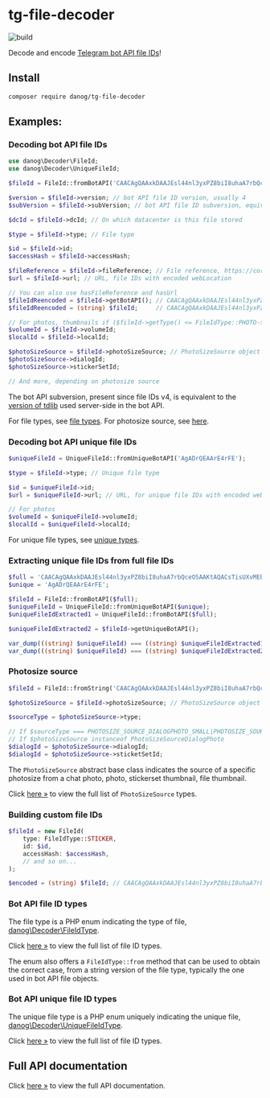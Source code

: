 # tg-file-decoder

![build](https://github.com/danog/tg-file-decoder/workflows/build/badge.svg)

Decode and encode [Telegram bot API file IDs](https://core.telegram.org)!  

## Install

```bash
composer require danog/tg-file-decoder
```

## Examples:

### Decoding bot API file IDs

```php
use danog\Decoder\FileId;
use danog\Decoder\UniqueFileId;

$fileId = FileId::fromBotAPI('CAACAgQAAxkDAAJEsl44nl3yxPZ8biI8uhaA7rbQceOSAAKtAQACsTisUXvMEbVnTuQkGAQ');

$version = $fileId->version; // bot API file ID version, usually 4
$subVersion = $fileId->subVersion; // bot API file ID subversion, equivalent to a specific tdlib version

$dcId = $fileId->dcId; // On which datacenter is this file stored

$type = $fileId->type; // File type

$id = $fileId->id;
$accessHash = $fileId->accessHash;

$fileReference = $fileId->fileReference; // File reference, https://core.telegram.org/api/file_reference
$url = $fileId->url; // URL, file IDs with encoded webLocation

// You can also use hasFileReference and hasUrl
$fileIdReencoded = $fileId->getBotAPI(); // CAACAgQAAxkDAAJEsl44nl3yxPZ8biI8uhaA7rbQceOSAAKtAQACsTisUXvMEbVnTuQkGAQ
$fileIdReencoded = (string) $fileId;     // CAACAgQAAxkDAAJEsl44nl3yxPZ8biI8uhaA7rbQceOSAAKtAQACsTisUXvMEbVnTuQkGAQ

// For photos, thumbnails if ($fileId->getType() <= FileIdType::PHOTO->value)
$volumeId = $fileId->volumeId;
$localId = $fileId->localId;

$photoSizeSource = $fileId->photoSizeSource; // PhotoSizeSource object
$photoSizeSource->dialogId;
$photoSizeSource->stickerSetId;

// And more, depending on photosize source
```

The bot API subversion, present since file IDs v4, is equivalent to the [version of tdlib](https://github.com/tdlib/td/blob/master/td/telegram/Version.h#L13) used server-side in the bot API.

For file types, see [file types](#bot-api-file-id-types).
For photosize source, see [here](#photosize-source).

### Decoding bot API unique file IDs

```php
$uniqueFileId = UniqueFileId::fromUniqueBotAPI('AgADrQEAArE4rFE');

$type = $fileId->type; // Unique file type

$id = $uniqueFileId->id;
$url = $uniqueFileId->url; // URL, for unique file IDs with encoded webLocation

// For photos
$volumeId = $uniqueFileId->volumeId;
$localId = $uniqueFileId->localId;
```

For unique file types, see [unique types](#bot-api-unique-file-id-types).

### Extracting unique file IDs from full file IDs

```php
$full = 'CAACAgQAAxkDAAJEsl44nl3yxPZ8biI8uhaA7rbQceOSAAKtAQACsTisUXvMEbVnTuQkGAQ';
$unique = 'AgADrQEAArE4rFE';

$fileId = FileId::fromBotAPI($full);
$uniqueFileId = UniqueFileId::fromUniqueBotAPI($unique);
$uniqueFileIdExtracted1 = UniqueFileId::fromBotAPI($full);

$uniqueFileIdExtracted2 = $fileId->getUniqueBotAPI();

var_dump(((string) $uniqueFileId) === ((string) $uniqueFileIdExtracted1)); // true, always AgADrQEAArE4rFE!
var_dump(((string) $uniqueFileId) === ((string) $uniqueFileIdExtracted2)); // true, always AgADrQEAArE4rFE!
```

### Photosize source

```php
$fileId = FileId::fromString('CAACAgQAAxkDAAJEsl44nl3yxPZ8biI8uhaA7rbQceOSAAKtAQACsTisUXvMEbVnTuQkGAQ');

$photoSizeSource = $fileId->photoSizeSource; // PhotoSizeSource object

$sourceType = $photoSizeSource->type;

// If $sourceType === PHOTOSIZE_SOURCE_DIALOGPHOTO_SMALL|PHOTOSIZE_SOURCE_DIALOGPHOTO_SMALL or 
// If $photoSizeSource instanceof PhotoSizeSourceDialogPhoto
$dialogId = $photoSizeSource->dialogId;
$dialogId = $photoSizeSource->sticketSetId;
```

The `PhotoSizeSource` abstract base class indicates the source of a specific photosize from a chat photo, photo, stickerset thumbnail, file thumbnail.

Click [here &raquo;](https://github.com/danog/tg-file-decoder/blob/master/docs/index.md) to view the full list of `PhotoSizeSource` types.  

### Building custom file IDs

```php
$fileId = new FileId(
    type: FileIdType::STICKER,
    id: $id,
    accessHash: $accessHash,
    // and so on...
);

$encoded = (string) $fileId; // CAACAgQAAxkDAAJEsl44nl3yxPZ8biI8uhaA7rbQceOSAAKtAQACsTisUXvMEbVnTuQkGAQ, or something
```

### Bot API file ID types

The file type is a PHP enum indicating the type of file, [danog\Decoder\FileIdType](https://github.com/danog/tg-file-decoder/blob/master/docs/danog/Decoder/FileIdType.md).  

Click [here &raquo;](https://github.com/danog/tg-file-decoder/blob/master/docs/danog/Decoder/FileIdType.md) to view the full list of file ID types.  

The enum also offers a `FileIdType::from` method that can be used to obtain the correct case, from a string version of the file type, typically the one used in bot API file objects.  

### Bot API unique file ID types

The unique file type is a PHP enum uniquely indicating the unique file, [danog\Decoder\UniqueFileIdType](https://github.com/danog/tg-file-decoder/blob/master/docs/danog/Decoder/UniqueFileIdType.md).  

Click [here &raquo;](https://github.com/danog/tg-file-decoder/blob/master/docs/danog/Decoder/UniqueFileIdType.md) to view the full list of file ID types.  


## Full API documentation

Click [here &raquo;](https://github.com/danog/tg-file-decoder/blob/master/docs/index.md) to view the full API documentation.  